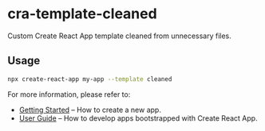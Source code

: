 # cra-template-cleaned

Custom Create React App template cleaned from unnecessary files.

## Usage

```sh
npx create-react-app my-app --template cleaned
```

For more information, please refer to:

-   [Getting Started](https://create-react-app.dev/docs/getting-started) – How to create a new app.
-   [User Guide](https://create-react-app.dev) – How to develop apps bootstrapped with Create React App.
